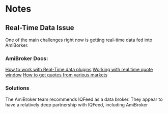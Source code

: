 # Notes

## Real-Time Data Issue
One of the main challenges right now is getting real-time data fed into AmiBorker.

### AmiBroker Docs:
[How to work with Real-Time data plugins](https://www.amibroker.com/guide/h_rtsource.html)
[Working with real time quote window](https://www.amibroker.com/guide/w_rtquote.html)
[How to get quotes from various markets](https://www.amibroker.com/guide/h_quotes.html)

### Solutions
The AmiBroker team recommends IQFeed as a data broker. They appear to have a relatively deep partnership with IQFeed, including AmiBroker
<!--stackedit_data:
eyJoaXN0b3J5IjpbLTE4MTg0NzQ3NjcsMTc3MDI1NTYwMV19
-->